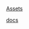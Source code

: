 [Assets](https://drive.google.com/drive/folders/1h8mg4j9KmlguSWjHXSvuFmNIy4vwCLWj?usp=sharing)

[docs](./docs.pdf)